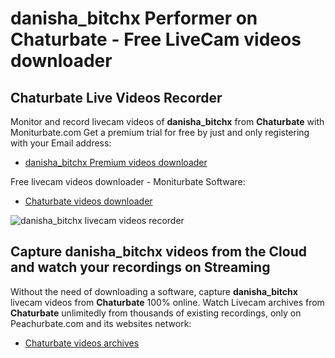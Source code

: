 # danisha_bitchx Performer on Chaturbate - Free LiveCam videos downloader

## Chaturbate Live Videos Recorder

Monitor and record livecam videos of **danisha_bitchx** from **Chaturbate** with Moniturbate.com
Get a premium trial for free by just and only registering with your Email address:
* [danisha_bitchx Premium videos downloader](https://moniturbate.com/request-demo-licence-key.html)

Free livecam videos downloader - Moniturbate Software:
* [Chaturbate videos downloader](https://moniturbate.com/moniturbate-download-software.html)

![danisha_bitchx livecam videos recorder](https://peachurnet.com/templates/moniturbate-software.png)


## Capture danisha_bitchx videos from the Cloud and watch your recordings on Streaming

Without the need of downloading a software, capture **danisha_bitchx** livecam videos from **Chaturbate** 100% online.
Watch Livecam archives from **Chaturbate** unlimitedly from thousands of existing recordings, only on Peachurbate.com and its websites network:
* [Chaturbate videos archives](https://peachurnet.com/)